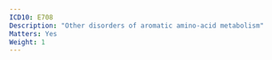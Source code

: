 ```yaml
---
ICD10: E708
Description: "Other disorders of aromatic amino-acid metabolism"
Matters: Yes
Weight: 1
---
```


